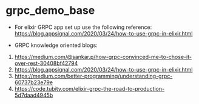 # grpc_demo_base

* For elixir GRPC app set up use the following reference: https://blog.appsignal.com/2020/03/24/how-to-use-grpc-in-elixir.html

* GRPC knowledge oriented blogs:
1. https://medium.com/@sankar.p/how-grpc-convinced-me-to-chose-it-over-rest-30408bf42794
2. https://blog.appsignal.com/2020/03/24/how-to-use-grpc-in-elixir.html
3. https://medium.com/better-programming/understanding-grpc-60737b23e79e
4. https://code.tubitv.com/elixir-grpc-the-road-to-production-5d7daad4945b

